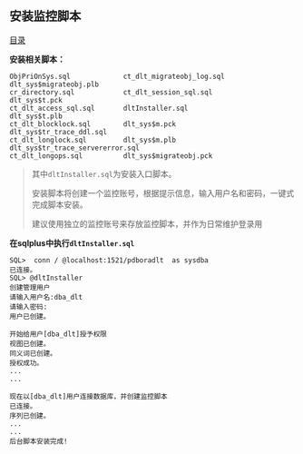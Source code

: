 ## <a name='install'>安装监控脚本</a>

[目录](../catalog.md)

**安装相关脚本：**

```
ObjPriOnSys.sql             ct_dlt_migrateobj_log.sql       dlt_sys$migrateobj.plb
cr_directory.sql            ct_dlt_session_sql.sql          dlt_sys$t.pck
ct_dlt_access_sql.sql       dltInstaller.sql                dlt_sys$t.plb
ct_dlt_blocklock.sql        dlt_sys$m.pck                   dlt_sys$tr_trace_ddl.sql
ct_dlt_longlock.sql         dlt_sys$m.plb                   dlt_sys$tr_trace_servererror.sql
ct_dlt_longops.sql          dlt_sys$migrateobj.pck
```
> 其中`dltInstaller.sql`为安装入口脚本。
>
> 安装脚本将创建一个监控账号，根据提示信息，输入用户名和密码，一键式完成脚本安装。
>
> 建议使用独立的监控账号来存放监控脚本，并作为日常维护登录用

**在sqlplus中执行`dltInstaller.sql`**

```
SQL>  conn / @localhost:1521/pdboradlt  as sysdba
已连接。
SQL> @dltInstaller
创建管理用户
请输入用户名:dba_dlt
请输入密码:
用户已创建。

开始给用户[dba_dlt]授予权限
视图已创建。
同义词已创建。
授权成功。
...
...

现在以[dba_dlt]用户连接数据库，并创建监控脚本
已连接。
序列已创建。
...
...
后台脚本安装完成!
```
